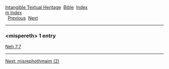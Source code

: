 [Intangible Textual Heritage](../../index)  [Bible](../index) 
[Index](index)   
[m Index](_m_)  
  [Previous](c07484)  [Next](c07486) 

------------------------------------------------------------------------

### &lt;mispereth&gt; 1 entry

[Neh 7:7](../kjv/neh007.htm#007)  

------------------------------------------------------------------------

[Next: misrephothmaim (2)](c07486)
